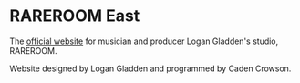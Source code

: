 # RAREROOM East

The [official website](https://www.rareroomeast.com/) for musician and producer Logan Gladden's studio, RAREROOM.

Website designed by Logan Gladden and programmed by Caden Crowson.
